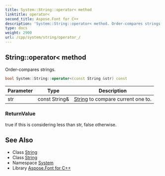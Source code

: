 ```yaml
---
title: System::String::operator< method
linktitle: operator<
second_title: Aspose.Font for C++
description: 'System::String::operator< method. Order-compares strings in C++.'
type: docs
weight: 2900
url: /cpp/system/string/operator_/
---
```

## String::operator< method


Order-compares strings.

```cpp
bool System::String::operator<(const String &str) const
```


| Parameter | Type | Description |
| --- | --- | --- |
| str | const String\& | [String](../) to compare current one to. |

### ReturnValue

true if this is considering less than str, false otherwise.

## See Also

* Class [String](../)
* Class [String](../)
* Namespace [System](../../)
* Library [Aspose.Font for C++](../../../)
